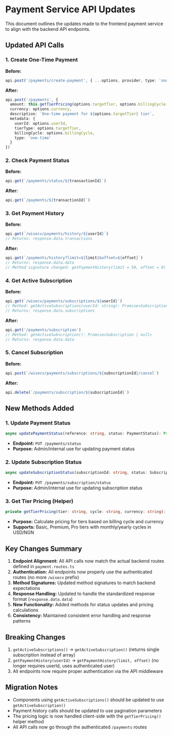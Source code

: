 # Payment Service API Updates

This document outlines the updates made to the frontend payment service to align with the backend API endpoints.

## Updated API Calls

### 1. Create One-Time Payment
**Before:**
```typescript
api.post('/payments/create-payment', { ...options, provider, type: 'one-time' })
```

**After:**
```typescript
api.post('/payments', {
  amount: this.getTierPricing(options.targetTier, options.billingCycle, options.currency),
  currency: options.currency,
  description: `One-time payment for ${options.targetTier} tier`,
  metadata: {
    userId: options.userId,
    tierType: options.targetTier,
    billingCycle: options.billingCycle,
    type: 'one-time'
  }
})
```

### 2. Check Payment Status
**Before:**
```typescript
api.get(`/payments/status/${transactionId}`)
```

**After:**
```typescript
api.get(`/payments/${transactionId}`)
```

### 3. Get Payment History
**Before:**
```typescript
api.get(`/wisecv/payments/history/${userId}`)
// Returns: response.data.transactions
```

**After:**
```typescript
api.get(`/payments/history?limit=${limit}&offset=${offset}`)
// Returns: response.data.data
// Method signature changed: getPaymentHistory(limit = 50, offset = 0)
```

### 4. Get Active Subscription
**Before:**
```typescript
api.get(`/wisecv/payments/subscriptions/${userId}`)
// Method: getActiveSubscriptions(userId: string): Promise<Subscription[]>
// Returns: response.data.subscriptions
```

**After:**
```typescript
api.get('/payments/subscription')
// Method: getActiveSubscription(): Promise<Subscription | null>
// Returns: response.data.data
```

### 5. Cancel Subscription
**Before:**
```typescript
api.post(`/wisecv/payments/subscriptions/${subscriptionId}/cancel`)
```

**After:**
```typescript
api.delete(`/payments/subscription/${subscriptionId}`)
```

## New Methods Added

### 1. Update Payment Status
```typescript
async updatePaymentStatus(reference: string, status: PaymentStatus): Promise<{ success: boolean; error?: string }>
```
- **Endpoint:** `PUT /payments/status`
- **Purpose:** Admin/internal use for updating payment status

### 2. Update Subscription Status
```typescript
async updateSubscriptionStatus(subscriptionId: string, status: SubscriptionStatus): Promise<{ success: boolean; error?: string }>
```
- **Endpoint:** `PUT /payments/subscription/status`
- **Purpose:** Admin/internal use for updating subscription status

### 3. Get Tier Pricing (Helper)
```typescript
private getTierPricing(tier: string, cycle: string, currency: string): number
```
- **Purpose:** Calculate pricing for tiers based on billing cycle and currency
- **Supports:** Basic, Premium, Pro tiers with monthly/yearly cycles in USD/NGN

## Key Changes Summary

1. **Endpoint Alignment:** All API calls now match the actual backend routes defined in `payment.routes.ts`
2. **Authentication:** All endpoints now properly use the authenticated routes (no more `/wisecv` prefix)
3. **Method Signatures:** Updated method signatures to match backend expectations
4. **Response Handling:** Updated to handle the standardized response format (`response.data.data`)
5. **New Functionality:** Added methods for status updates and pricing calculations
6. **Consistency:** Maintained consistent error handling and response patterns

## Breaking Changes

1. `getActiveSubscriptions()` → `getActiveSubscription()` (returns single subscription instead of array)
2. `getPaymentHistory(userId)` → `getPaymentHistory(limit, offset)` (no longer requires userId, uses authenticated user)
3. All endpoints now require proper authentication via the API middleware

## Migration Notes

- Components using `getActiveSubscriptions()` should be updated to use `getActiveSubscription()`
- Payment history calls should be updated to use pagination parameters
- The pricing logic is now handled client-side with the `getTierPricing()` helper method
- All API calls now go through the authenticated `/payments` routes